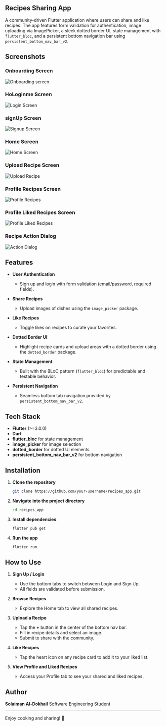 ## Recipes Sharing App

A community-driven Flutter application where users can share and like recipes. The app features form validation for authentication, image uploading via ImagePicker, a sleek dotted border UI, state management with `flutter_bloc`, and a persistent bottom navigation bar using `persistent_bottom_nav_bar_v2`.

## Screenshots
### Onboarding Screen

![Onboarding screen](Screenshots/onboarding.png) 
### HoLoginme Screen

![Login Screen](Screenshots/login.png)
### signUp Screen

![Signup Screen](Screenshots/signup.png)
### Home Screen

![Home Screen](Screenshots/home.png)

### Upload Recipe Screen

![Upload Recipe](Screenshots/upload.png)

### Profile Recipes Screen

![Profile Recipes](Screenshots/profilerecipes.png)

### Profile Liked Recipes Screen

![Profile Liked Recipes](Screenshots/liked.png)

### Recipe Action Dialog

![Action Dialog](Screenshots/dialog.png)

## Features

* **User Authentication**

  * Sign up and login with form validation (email/password, required fields).
* **Share Recipes**

  * Upload images of dishes using the `image_picker` package.
* **Like Recipes**

  * Toggle likes on recipes to curate your favorites.
* **Dotted Border UI**

  * Highlight recipe cards and upload areas with a dotted border using the `dotted_border` package.
* **State Management**

  * Built with the BLoC pattern (`flutter_bloc`) for predictable and testable behavior.
* **Persistent Navigation**

  * Seamless bottom tab navigation provided by `persistent_bottom_nav_bar_v2`.

## Tech Stack

* **Flutter** (>=3.0.0)
* **Dart**
* **flutter\_bloc** for state management
* **image\_picker** for image selection
* **dotted\_border** for dotted UI elements
* **persistent\_bottom\_nav\_bar\_v2** for bottom navigation

## Installation

1. **Clone the repository**

   ```bash
   git clone https://github.com/your-username/recipes_app.git
   ```

2. **Navigate into the project directory**

   ```bash
   cd recipes_app
   ```

3. **Install dependencies**

   ```bash
   flutter pub get
   ```

4. **Run the app**

   ```bash
   flutter run
   ```

## How to Use

1. **Sign Up / Login**

   * Use the bottom tabs to switch between Login and Sign Up.
   * All fields are validated before submission.

2. **Browse Recipes**

   * Explore the Home tab to view all shared recipes.

3. **Upload a Recipe**

   * Tap the **+** button in the center of the bottom nav bar.
   * Fill in recipe details and select an image.
   * Submit to share with the community.

4. **Like Recipes**

   * Tap the heart icon on any recipe card to add it to your liked list.

5. **View Profile and Liked Recipes**

   * Access your Profile tab to see your shared and liked recipes.

## Author

**Solaiman Al-Dokhail**
Software Engineering Student

---

Enjoy cooking and sharing! 🍴
